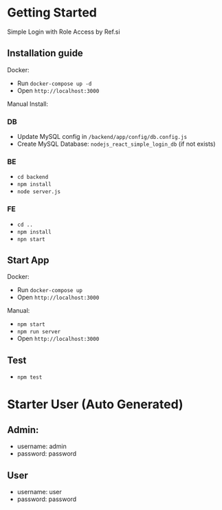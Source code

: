 # Getting Started
Simple Login with Role Access by Ref.si
## Installation guide
Docker:
- Run `docker-compose up -d`
- Open `http://localhost:3000`

Manual Install:
### DB
 - Update MySQL config in `/backend/app/config/db.config.js` 
 - Create MySQL Database: `nodejs_react_simple_login_db` (if not exists)
### BE
- `cd backend`
- `npm install`
- `node server.js`
### FE
- `cd ..`
- `npm install`
- `npn start`

 ## Start App
 Docker:
- Run `docker-compose up`
- Open `http://localhost:3000`

 Manual:
 - `npm start`
 - `npm run server`
 - Open `http://localhost:3000`

 ## Test
 - `npm test`

 # Starter User (Auto Generated)
 ## Admin:
 - username: admin
 - password: password
 ## User
 - username: user
 - password: password